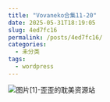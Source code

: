 ```yaml
---
title: "Vovaneko合集11-20"
date: 2025-05-31T18:19:05
slug: 4ed7fc16
permalink: /posts/4ed7fc16/
categories:
  - 未分类
tags:
  - wordpress
---
```


![图片[1]-歪歪的耽美资源站](/images/wp/4ed7fc16-5be27e02.jpg)
